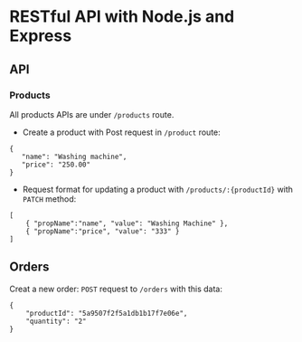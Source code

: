 # RESTful API with Node.js and Express


## API

### Products
All products APIs are under `/products` route.

* Create a product with Post request in `/product` route:
 ```
{
	"name": "Washing machine",
	"price": "250.00"
}
```

* Request format for updating a product with `/products/:{productId}` with `PATCH` method:
```
[
    { "propName":"name", "value": "Washing Machine" },
    { "propName":"price", "value": "333" }
]
```

## Orders
Creat a new order: `POST` request to `/orders` with this data:
```
{
	"productId": "5a9507f2f5a1db1b17f7e06e",
	"quantity": "2"
}
```